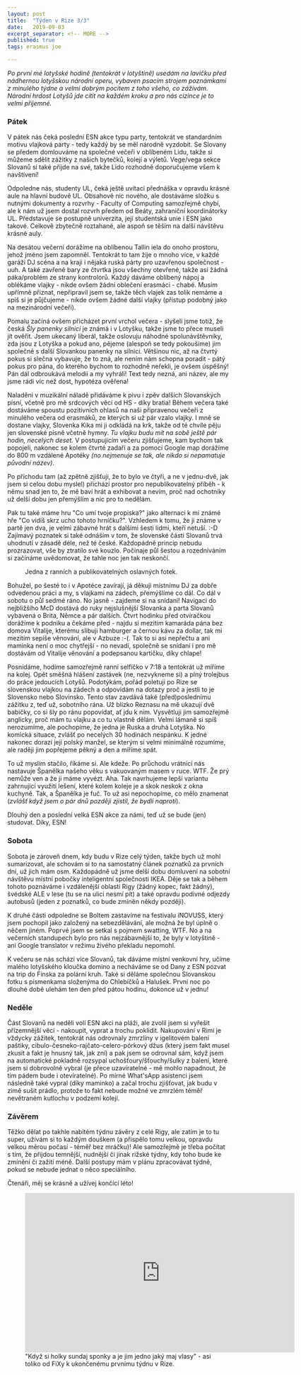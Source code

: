 ```yaml
---
layout: post
title:  "Týden v Rize 3/3"
date:   2019-09-03
excerpt_separator: <!-- MORE -->
published: true
tags: erasmus joe

---
```


<p class="intro"><i><span class="dropcap">P</span>o první mé lotyšské hodině (tentokrát v lotyštině) usedám na lavičku před nádhernou lotyšskou národní operu, vybaven psacím strojem poznámkami z minulého týdne a velmi dobrým pocitem z toho všeho, co zážívám. Národní hrdost Lotyšů jde cítit na každém kroku a pro nás cizince je to velmi příjemné.</i></p>

<!-- MORE -->

### Pátek

V pátek nás čeká poslední ESN akce typu party, tentokrát ve standardním motivu vlajková party - tedy každý by se měl národně vyzdobit. Se Slovany se předem domlouváme na společné večeři v oblíbeném Lidu, takže si můžeme sdělit zážitky z našich bytečků, kolejí a výletů. Vege/vega sekce Slovanů si také přijde na své, takže Lido rozhodně doporučujeme všem k navštívení!

Odpoledne nás, studenty UL, čeká ještě uvítací přednáška v opravdu krásné aule na hlavní budově UL. Obsahově nic nového, ale dostáváme složku s nutnými dokumenty a rozvrhy - Faculty of Computing samozřejmě chybí, ale k nám už jsem dostal rozvrh předem od Beáty, zahraniční koordinátorky UL. Představuje se postupně univerzita, její studentská unie i ESN jako takové. Celkově zbytečně roztahané, ale aspoň se těším na další návštěvu krásné auly.   

Na desátou večerní dorážíme na oblíbenou Tallin iela do onoho prostoru, jehož jméno jsem zapomněl. Tentokrát to tam žije o mnoho více, v každé garáži DJ scéna a na kraji i nějaká ruská párty pro uzavřenou společnost - uuh. A také zavřené bary ze čtvrtka jsou všechny otevřené, takže asi žádná páka/problém ze strany kontrolorů. Každý dáváme oblíbený nápoj a oblékáme vlajky - nikde ovšem žádní oblečení erasmáci - chabé. Musím upřímně přiznat, nepřipravil jsem se, takže těch vlajek zas tolik nemáme a spíš si je půjčujeme - nikde ovšem žádné další vlajky (přístup podobný jako na mezinárodní večeři).

Pomalu začíná ovšem přicházet první vrchol večera - slyšeli jsme totiž, že česká *Šly panenky silnicí* je známá i v Lotyšku, takže jsme to přece museli jít ověřit. Jsem ukecaný liberál, takže oslovuju náhodné spolunávštěvníky, zda jsou z Lotyška a pokud ano, pějeme (alespoň se tedy pokoušíme) jim společně s další Slovankou panenky na silnici. Většinou nic, až na čtvrtý pokus si slečna vybavuje, že to zná, ale nením nám schopna poradit - pátý pokus pro pána, do kterého bychom to rozhodně neřekli, je ovšem úspěšný! Pán dál odbroukává melodii a my vyhráli! Text tedy nezná, ani název, ale my jsme rádi víc než dost, hypotéza ověřena!

Naladěni v muzikální náladě přidáváme k pivu i zpěv dalších Slovanských písní, včetně pro mě srdcových věcí od HS - díky bratia! Během večera také dostáváme spoustu pozitivních ohlasů na naši připravenou večeři z minulého večera od erasmáků, ze kterých si už pár vzalo vlajky. I mně se dostane vlajky, Slovenka Kika mi ji odkládá na krk, takže od té chvíle pěju jen slovenské písně včetně hymny. _Tu vlajku budu mít na sobě ještě pár hodin, necelých deset._ V postupujícím večeru zjišťujeme, kam bychom tak popojeli, nakonec se kolem čtvrté zadaří a za pomocí Google map dorážíme do 800 m vzdálené Apotéky _(no nejmenuje se tak, ale nikdo si nepamatuje původní název)_. 

Po příchodu tam (až zpětně zjišťuji, že to bylo ve čtyři, a ne v jednu-dvě, jak jsem si celou dobu myslel) přichází prostor pro nepublikovatelný příběh - k němu snad jen to, že mě baví hrát a exhibovat a nevím, proč nad ochotníky už delší dobu jen přemýšlím a nic pro to nedělám.

Pak tu také máme hru "Co umí tvoje propiska?" jako alternaci k mi známé hře "Co vidíš skrz ucho tohoto hrníčku?". Vzhledem k tomu, že ji známe v partě jen dva, je velmi zábavné hrát s dalšími šesti lidmi, kteří netuší. :-D Zajímavý poznatek si také odnáším v tom, že slovenské části Slovanů trvá uhodnutí v zásadě déle, než té české. Každopádně princip nebudu prozrazovat, vše by ztratilo své kouzlo. Počínaje půl šestou a rozedníváním si začínáme uvědomovat, že tahle noc jen tak neskončí.

 <figure>
 <img src="{{ '/assets/img/apoteka.jpg' | prepend: site.baseurl }}" alt="" class="img-center"> 
   <figcaption>Jedna z ranních a publikovatelných oslavných fotek.</figcaption>
 </figure>

Bohužel, po šesté to i v Apotéce zavírají, já děkuji místnímu DJ za dobře odvedenou práci a my, s vlajkami na zádech, přemýšlíme co dál. Co dál v sobotu o půl sedmé ráno. No jasně - zajdeme si na snídani! Navigaci do nejbližšího McD dostává do ruky nejslušnější Slovanka a parta Slovanů vybavená o Brita, Němce a pár dalších. Čtvrt hodinku před otvíračkou dorážíme k podniku a čekáme před - najdu si mezitím kamaráda pána bez domova Vitalije, kterému slibuji hamburger a černou kávu za dollar, tak mi mezitím sepíše věnování, ale v Azbuze :-(. Tak to si asi nepřečtu a ani maminka není o moc chytřejší - no nevadí, společně se snídaní i pro mě dostávám od Vitalije věnování a podepsanou kartičku, díky chlape!

Posnídáme, hodíme samozřejmě ranní selfíčko v 7:18 a tentokrát už míříme na kolej. Opět směšná hlášení zastávek (ne, nezvykneme si) a plný trolejbus do práce jedoucích Lotyšů. Podotýkám, pořád poletuji po Rize se slovenskou vlajkou na zádech a odpovídám na dotazy proč a jestli to je Slovensko nebo Slovinsko. Tento stav zavdává také (před)poslednímu zážitku z, teď už, sobotního rána. Už blízko Reznasu na mě ukazují dvě babičky, co si šly po ránu popovídat, ať jdu k nim. Vysvětluji jim samozřejmě anglicky, proč mám tu vlajku a co tu vlastně dělám. Velmi lámaně si spíš nerozumíme, ale pochopíme, že jedna je Ruska a druhá Lotyška. No komická situace, zvlášť po necelých 30 hodinách nespánku. K jedné nakonec dorazí její polský manžel, se kterým si velmi minimálně rozumíme, ale raději jim popřejeme pěkný a den a míříme spát.

To už myslím stačilo, říkáme si. Ale kdeže. Po průchodu vrátnicí nás nastavuje Španělka našeho věku s vakuovaným masem v ruce. WTF. Že prý nemůže ven a že ji máme vyvézt. Aha. Tak navrhujeme lepší variantu zahrnující využití lešení, které kolem koleje je a skok neskok z okna kuchyně. Tak, a Španělka je fuč. To už asi nepochopíme, co mělo znamenat (_zvlášť když jsem o pár dnů později zjistil, že bydlí naproti_). 

Dlouhý den a poslední velká ESN akce za námi, teď už se bude (jen) studovat. Díky, ESN!

### Sobota

Sobota je zároveň dnem, kdy budu v Rize celý týden, takže bych už mohl sumarizovat, ale schovám si to na samostatný článek poznatků za prvních dní, už jich mám osm. Každopádně už jsme delší dobu domluvení na sobotní návštěvu místní pobočky inteligentní společnosti IKEA. Děje se tak a během tohoto poznáváme i vzdálenější oblasti Rigy (žádný kopec, fakt žádný), švédské ALE v lese (tu se na ulici nesmí pít) a také opravdu podivné odjezdy autobusů (jeden z poznatků, co bude zmíněn někdy později).

K druhé části odpoledne se Boltem zastavíme na festivalu iNOVUSS, který jsem pochopil jako založený na sebezdělávání, ale možná že byl úplně o něčem jiném. Poprvé jsem se setkal s pojmem swatting, WTF. No a na večerních standupech bylo pro nás nejzábavnější to, že byly v lotyštině - ani Google translator v režimu živého překladu nepomohl.

K večeru se nás schází více Slovanů, tak dáváme místní venkovní hry, učíme malého lotyšského kloučka domino a necháváme se od Dany z ESN pozvat na trip do Finska za polární kruh. Také si děláme společnou Slovanskou fotku s písmenkama složenýma do Chlebíčků a Halušek. První noc po dlouhé době ulehám ten den před pátou hodinu, dokonce už v jednu!

### Neděle

Část Slovanů na neděli volí ESN akci na pláži, ale zvolil jsem si vyřešit přízemnější věci - nakoupit, vyprat a trochu poklidit. Nakupování v Rimi je vždycky zážitek, tentokrát nás odrovnaly zmrzliny v igelitovém balení paštiky, cibulo-česneko-rajčato-celero-pórkový džus (který jsem fakt musel zkusit a fakt je hnusný tak, jak zní) a pak jsem se odrovnal sám, když jsem na automatické pokladně rozsypal uchošťoury/šťouchy/šulky z balení, které jsem si dobrovolně vybral (je přece uzavíratelné - mě mohlo napadnout, že tím pádem bude i otevíratelné). Po mírné What'sApp asistenci jsem následně také vypral (díky maminko) a začal trochu zjišťovat, jak budu v zimě sušit prádlo, protože to fakt nebude možné ve zmrzlém téměř nevětraném kutlochu v podzemí kolejí.

### Závěrem

Těžko dělat po takhle nabitém týdnu závěry z celé Rigy, ale zatím je to tu super, užívám si to každým douškem (a přispělo tomu velkou, opravdu velkou měrou počasí - téměř bez mráčku)! Ale samozřejmě je třeba počítat s tím, že přijdou temnější, nudnější či jinak rižské týdny, kdy toho bude ke zmínění či zažití méně. Další postupy mám v plánu zpracovávat týdně, pokud se nebude jednat o něco speciálního.

Čtenáři, měj se krásně a užívej končící léto!        

<figure>
 <iframe width="610" height="360" class="img-center d-block"
  src="https://www.youtube.com/embed/7ba9Hj_koLs"
  frameborder="0"></iframe>
  <figcaption>"Když si holky sundaj sponky a je jim jedno jaký maj vlasy" - asi toliko od FiXy k ukončenému prvnímu týdnu v Rize.</figcaption>
</figure>